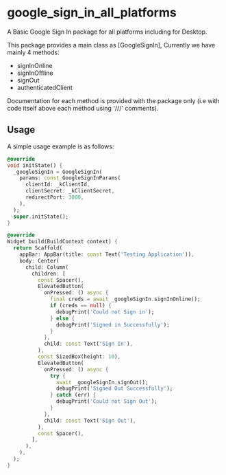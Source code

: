 # google_sign_in_all_platforms

A Basic Google Sign In package for all platforms including for Desktop.

This package provides a main class as [GoogleSignIn], Currently we have mainly 4 methods:

- signInOnline
- signInOffline
- signOut
- authenticatedClient

Documentation for each method is provided with the package only (i.e with code itself above each
method using '///' comments).

## Usage

A simple usage example is as follows:

```dart
@override
void initState() {
  _googleSignIn = GoogleSignIn(
    params: const GoogleSignInParams(
      clientId: _kClientId,
      clientSecret: _kClientSecret,
      redirectPort: 3000,
    ),
  );
  super.initState();
}

@override
Widget build(BuildContext context) {
  return Scaffold(
    appBar: AppBar(title: const Text('Testing Application')),
    body: Center(
      child: Column(
        children: [
          const Spacer(),
          ElevatedButton(
            onPressed: () async {
              final creds = await _googleSignIn.signInOnline();
              if (creds == null) {
                debugPrint('Could not Sign in');
              } else {
                debugPrint('Signed in Successfully');
              }
            },
            child: const Text('Sign In'),
          ),
          const SizedBox(height: 10),
          ElevatedButton(
            onPressed: () async {
              try {
                await _googleSignIn.signOut();
                debugPrint('Signed Out Successfully');
              } catch (err) {
                debugPrint('Could not Sign Out');
              }
            },
            child: const Text('Sign Out'),
          ),
          const Spacer(),
        ],
      ),
    ),
  );
}
```
